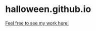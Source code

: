 # halloween.github.io

<a href="https://ashraftajuddin.github.io/dci-digitalOrientationCourse-microsite-halloweenTheme/" target="_blank">Feel free to see my work here!</a>
